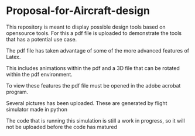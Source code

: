 # Proposal-for-Aircraft-design

This repository is meant to display possible design tools based on opensource tools.
For this a pdf file is uploaded to demonstrate the tools that has a potential use case. 

The pdf file has taken advantage of some of the more advanced features of Latex. 

This includes animations within the pdf and a 3D file that can be rotated within the pdf environment.

To view these features the pdf file must be opened in the adobe acrobat program. 

Several pictures has been uploaded. These are generated by flight simulator made in python

The code that is running this simulation is still a work in progress, so it will not be uploaded before the code has matured
